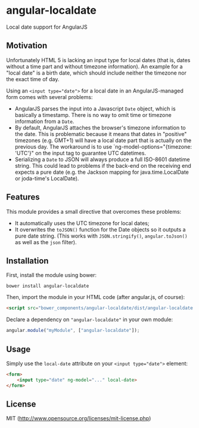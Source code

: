 # angular-localdate

Local date support for AngularJS

## Motivation

Unfortunately HTML 5 is lacking an input type for local dates (that is, dates without a time part and without timezone
information). An example for a "local date" is a birth date, which should include neither the timezone nor the exact
time of day.

Using an `<input type="date">` for a local date in an AngularJS-managed form comes with several problems:

* AngularJS parses the input into a Javascript `Date` object, which is basically a timestamp. There is no way to omit
 time or timezone information from a `Date`.
* By default, AngularJS attaches the browser's timezone information to the date. This is problematic because it means
 that dates in "positive" timezones (e.g. GMT+1) will have a local date part that is actually on the previous day.
 The workaround is to use `ng-model-options="{timezone: 'UTC'}" on the input tag to guarantee UTC datetimes.
* Serializing a `Date` to JSON will always produce a full ISO-8601 datetime string. This could lead to problems if the
 back-end on the receiving end expects a pure date (e.g. the Jackson mapping for java.time.LocalDate or joda-time's
 LocalDate).

## Features

This module provides a small directive that overcomes these problems:

* It automatically uses the UTC timezone for local dates;
* It overwrites the `toJSON()` function for the Date objects so it outputs a pure date string. (This works with
 `JSON.stringify()`, `angular.toJson()` as well as the `json` filter).

## Installation

First, install the module using bower:

    bower install angular-localdate
    
Then, import the module in your HTML code (after angular.js, of course):

```html
<script src="bower_components/angular-localdate/dist/angular-localdate.min.js">
```

Declare a dependency on `"angular-localdate"` in your own module:

```javascript
angular.module("myModule", ["angular-localdate"]);
```

## Usage

Simply use the `local-date` attribute on your `<input type="date">` element:

```html
<form>
    <input type="date" ng-model="..." local-date>
</form>
```

## License

MIT (http://www.opensource.org/licenses/mit-license.php)
